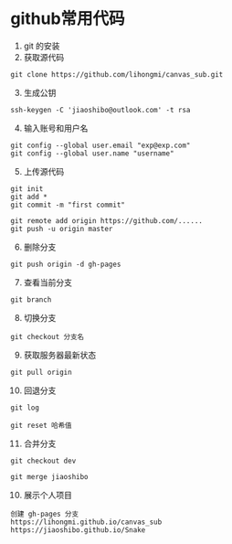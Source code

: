 # github常用代码

1. git 的安装
2. 获取源代码
```
git clone https://github.com/lihongmi/canvas_sub.git
```
3. 生成公钥
```
ssh-keygen -C 'jiaoshibo@outlook.com' -t rsa
```
4. 输入账号和用户名
```
git config --global user.email "exp@exp.com"
git config --global user.name "username"
```
5. 上传源代码
```
git init
git add *
git commit -m "first commit"

git remote add origin https://github.com/......
git push -u origin master
```

6. 删除分支
```
git push origin -d gh-pages
```
7. 查看当前分支
```
git branch
```
8. 切换分支
```
git checkout 分支名
```
9. 获取服务器最新状态
```
git pull origin
```
10. 回退分支
```
git log

git reset 哈希值
```
11. 合并分支
```
git checkout dev

git merge jiaoshibo
```

10. 展示个人项目
```
创建 gh-pages 分支
https://lihongmi.github.io/canvas_sub
https://jiaoshibo.github.io/Snake
```